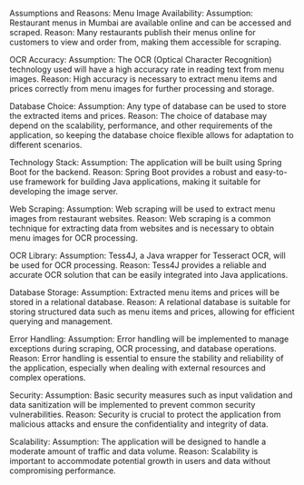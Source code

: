 Assumptions and Reasons:
Menu Image Availability: Assumption: Restaurant menus in Mumbai are available online and can be accessed and scraped. Reason: Many restaurants publish their menus online for customers to view and order from, making them accessible for scraping.

OCR Accuracy: Assumption: The OCR (Optical Character Recognition) technology used will have a high accuracy rate in reading text from menu images. Reason: High accuracy is necessary to extract menu items and prices correctly from menu images for further processing and storage.

Database Choice: Assumption: Any type of database can be used to store the extracted items and prices. Reason: The choice of database may depend on the scalability, performance, and other requirements of the application, so keeping the database choice flexible allows for adaptation to different scenarios.

Technology Stack: Assumption: The application will be built using Spring Boot for the backend. Reason: Spring Boot provides a robust and easy-to-use framework for building Java applications, making it suitable for developing the image server.

Web Scraping: Assumption: Web scraping will be used to extract menu images from restaurant websites. Reason: Web scraping is a common technique for extracting data from websites and is necessary to obtain menu images for OCR processing.

OCR Library: Assumption: Tess4J, a Java wrapper for Tesseract OCR, will be used for OCR processing. Reason: Tess4J provides a reliable and accurate OCR solution that can be easily integrated into Java applications.

Database Storage: Assumption: Extracted menu items and prices will be stored in a relational database. Reason: A relational database is suitable for storing structured data such as menu items and prices, allowing for efficient querying and management.

Error Handling: Assumption: Error handling will be implemented to manage exceptions during scraping, OCR processing, and database operations. Reason: Error handling is essential to ensure the stability and reliability of the application, especially when dealing with external resources and complex operations.

Security: Assumption: Basic security measures such as input validation and data sanitization will be implemented to prevent common security vulnerabilities. Reason: Security is crucial to protect the application from malicious attacks and ensure the confidentiality and integrity of data.

Scalability: Assumption: The application will be designed to handle a moderate amount of traffic and data volume. Reason: Scalability is important to accommodate potential growth in users and data without compromising performance.